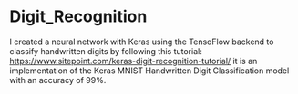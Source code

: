 # Digit_Recognition

I created a neural network with Keras using the TensoFlow backend to classify handwritten digits by following this tutorial:
https://www.sitepoint.com/keras-digit-recognition-tutorial/
it is an implementation of the Keras MNIST Handwritten Digit Classification model with an accuracy of 99%.
